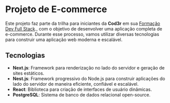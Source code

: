 # Projeto de E-commerce

Este projeto faz parte da trilha para iniciantes da **Cod3r** em sua [Formação Dev Full Stack](https://escola.formacao.dev/)., com o objetivo de desenvolver uma aplicação completa de e-commerce. Durante esse processo, vamos utilizar diversas tecnologias para construir uma aplicação web moderna e escalável.

## Tecnologias

- **Next.js**: Framework para renderização no lado do servidor e geração de sites estáticos.
- **Nest.js**: Framework progressivo do Node.js para construir aplicações do lado do servidor de maneira eficiente, confiável e escalável.
- **React**: Biblioteca para criação de interfaces de usuário dinâmicas.
- **PostgreSQL**: Sistema de banco de dados relacional open-source.
